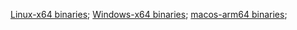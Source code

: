 [Linux-x64 binaries](/builds/linux-x64.zip);
[Windows-x64 binaries](/builds/win-x64.zip);
[macos-arm64 binaries](/builds/osx-arm64.zip);
